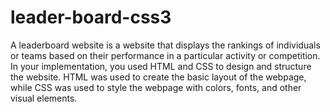 # leader-board-css3
A leaderboard website is a website that displays the rankings of individuals or teams based on their performance in a particular activity or competition. In your implementation, you used HTML and CSS to design and structure the website. HTML was used to create the basic layout of the webpage, while CSS was used to style the webpage with colors, fonts, and other visual elements.
